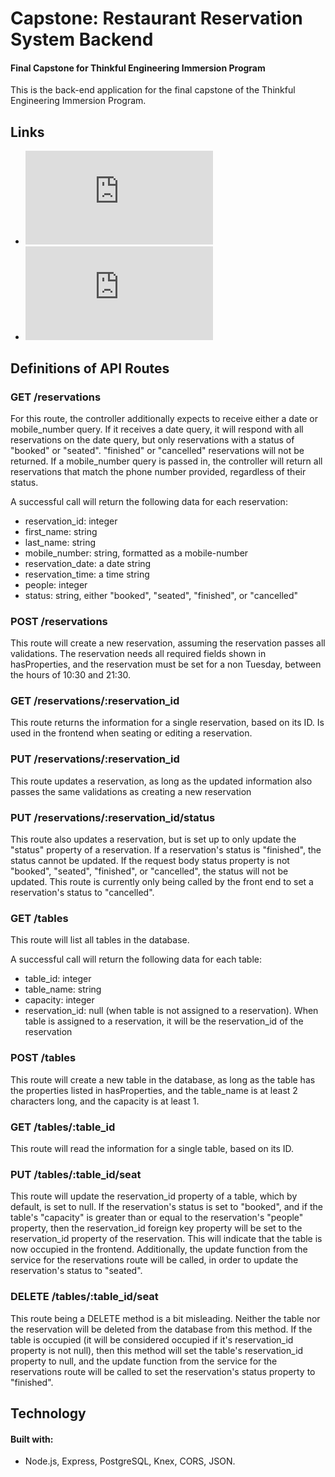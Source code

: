 # Capstone: Restaurant Reservation System Backend
#### Final Capstone for Thinkful Engineering Immersion Program

This is the back-end application for the final capstone of the Thinkful Engineering Immersion Program.

## Links
* ![Prompt](https://github.com/Dobes9/thinkful-final-capstone-Periodic-Tables/blob/main/README.md)
* ![Front-end README](https://github.com/Dobes9/thinkful-final-capstone-Periodic-Tables/blob/main/front-end/README.md)

## Definitions of API Routes

### GET /reservations
For this route, the controller additionally expects to receive either a date or mobile_number query. If it receives a date query, it will respond with all reservations on the date query, but only reservations with a status of "booked" or "seated". "finished" or "cancelled" reservations will not be returned. If a mobile_number query is passed in, the controller will return all reservations that match the phone number provided, regardless of their status.

A successful call will return the following data for each reservation:
* reservation_id: integer
* first_name: string
* last_name: string
* mobile_number: string, formatted as a mobile-number
* reservation_date: a date string
* reservation_time: a time string
* people: integer
* status: string, either "booked", "seated", "finished", or "cancelled"

### POST /reservations
This route will create a new reservation, assuming the reservation passes all validations. The reservation needs all required fields shown in hasProperties, and the reservation must be set for a non Tuesday, between the hours of 10:30 and 21:30.

### GET /reservations/:reservation_id
This route returns the information for a single reservation, based on its ID. Is used in the frontend when seating or editing a reservation.

### PUT /reservations/:reservation_id
This route updates a reservation, as long as the updated information also passes the same validations as creating a new reservation

### PUT /reservations/:reservation_id/status
This route also updates a reservation, but is set up to only update the "status" property of a reservation. If a reservation's status is "finished", the status cannot be updated. If the request body status property is not "booked", "seated", "finished", or "cancelled", the status will not be updated. This route is currently only being called by the front end to set a reservation's status to "cancelled".

### GET /tables
This route will list all tables in the database.

A successful call will return the following data for each table:
* table_id: integer
* table_name: string
* capacity: integer
* reservation_id: null (when table is not assigned to a reservation). When table is assigned to a reservation, it will be the reservation_id of the reservation

### POST /tables
This route will create a new table in the database, as long as the table has the properties listed in hasProperties, and the table_name is at least 2 characters long, and the capacity is at least 1.

### GET /tables/:table_id
This route will read the information for a single table, based on its ID.

### PUT /tables/:table_id/seat
This route will update the reservation_id property of a table, which by default, is set to null. If the reservation's status is set to "booked", and if the table's "capacity" is greater than or equal to the reservation's "people" property, then the reservation_id foreign key property will be set to the reservation_id property of the reservation. This will indicate that the table is now occupied in the frontend. Additionally, the update function from the service for the reservations route will be called, in order to update the reservation's status to "seated".

### DELETE /tables/:table_id/seat
This route being a DELETE method is a bit misleading. Neither the table nor the reservation will be deleted from the database from this method. If the table is occupied (it will be considered occupied if it's reservation_id property is not null), then this method will set the table's reservation_id property to null, and the update function from the service for the reservations route will be called to set the reservation's status property to "finished".

## Technology
#### Built with:
  * Node.js, Express, PostgreSQL, Knex, CORS, JSON.
